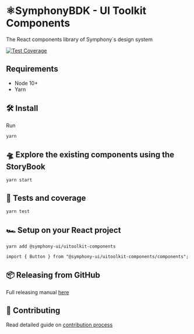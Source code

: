# ⚛️SymphonyBDK - UI Toolkit Components

The React components library of Symphony`s design system  
  
[![Test Coverage](https://api.codeclimate.com/v1/badges/6eede5cf90ef1734f560/test_coverage)](https://codeclimate.com/github/SymphonyPlatformSolutions/symphony-bdk-ui-toolkit-components/test_coverage)

## Requirements

- Node 10+
- Yarn

## 🛠 Install

Run

```
yarn
```

## 🛸 Explore the existing components using the StoryBook

```
yarn start
```

## 🧪 Tests and coverage

```
yarn test
```

## 🏎️ Setup on your React project

```
yarn add @symphony-ui/uitoolkit-components
```

```
import { Button } from "@symphony-ui/uitoolkit-components/components";
```

## 📦 Releasing from GitHub

Full releasing manual [here](https://perzoinc.atlassian.net/wiki/spaces/DevX/pages/1303478933/UIToolkit+releasing+and+versioning)

## 💪 Contributing

Read detailed guide on [contribution process](https://github.com/SymphonyOSF/symphony-bdk-ui-toolkit-components/blob/master/docs/contributing.md)
